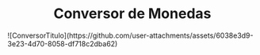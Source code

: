 <h1 align="center"> Conversor de Monedas </h1>
![ConversorTitulo](https://github.com/user-attachments/assets/6038e3d9-3e23-4d70-8058-df718c2dba62)
